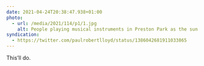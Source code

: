 ```yaml
---
date: 2021-04-24T20:38:47.938+01:00
photo:
  - url: /media/2021/114/p1/1.jpg
    alt: People playing musical instruments in Preston Park as the sun sets.
syndication:
  - https://twitter.com/paulrobertlloyd/status/1386042681911033865
---
```


This’ll do.
